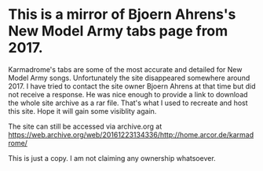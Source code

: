 # This is a mirror of Bjoern Ahrens's New Model Army tabs page from 2017.

Karmadrome's tabs are some of the most accurate and detailed for New Model Army songs. Unfortunately the site disappeared somewhere around 2017. I have tried to contact the site owner Bjoern Ahrens at that time but did not receive a response.
He was nice enough to provide a link to download the whole site archive as a rar file. That's what I used to recreate and host this site. Hope it will gain some visiblity again.

The site can still be accessed via archive.org at https://web.archive.org/web/20161223134336/http://home.arcor.de/karmadrome/

This is just a copy. I am not claiming any ownership whatsoever.
